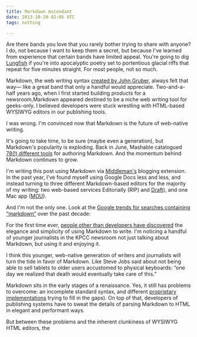 ```yaml
---
title: Markdown Ascendant
date: 2013-10-20 02:05 UTC
tags: nothing

---
```


Are there bands you love that you rarely bother trying to share with anyone? I do, not because I want to keep them a secret, but because I've learned from experience that certain bands have limited appeal. You're going to dig [Lungfish](http://www.dischord.com/band/lungfish) if you're into apocalyptic poetry set to portentious glacial riffs that repeat for five minutes straight. For most people, not so much.

Markdown, the web writing syntax [created by John Gruber](http://daringfireball.net/projects/markdown/), always felt that way— like a great band that only a handful would appreciate. Two-and-a-half years ago, when I first started building products for a newsroom,Markdown appeared destined to be a niche web writing tool for geeks-only. I believed developers were stuck wrestling with HTML-based WYSIWYG editors in our publishing tools.

I was wrong. I'm convinced now that Markdown is the future of web-native writing.

It's going to take time, to be sure (maybe even a generation), but Markdown's popularity is exploding. Back in June, Mashable catalogued [78(!) different tools](http://mashable.com/2013/06/24/markdown-tools/) for authoring Markdown. And the momentum behind Markdown continues to grow.

I'm writing this post using Markdown via [Middleman's](http://middlemanapp.com/) blogging extension. In the past year, I've found myself using Google Docs less and less, and instead turning to three different Markdown-based editors for the majority of my writing: two web-based services Editorially (RIP) and [Draft](http://draftin.com/)), and one Mac app ([MOU](http://mouapp.com/)).

And I'm not the only one. Look at the [Google trends for searches containing “markdown”](http://www.google.com/trends/explore?q=markdown#q=markdown&cmpt=q) over the past decade: 

<script type="text/javascript" src="//www.google.com/trends/embed.js?hl=en-US&q=markdown&cmpt=q&content=1&cid=TIMESERIES_GRAPH_0&export=5&w=700&h=330"></script>

For the first time ever, [people other than developers have discovered](https://medium.com/writers-on-writing/3fa1eacd528e) the elegance and simplicity of using Markdown to write. I'm noticing a handful of younger journalists in the KPCC newsroom not just talking about Markdown, but using it and enjoying it. 

I think this younger, web-native generation of writers and journalists will turn the tide in favor of Markdown. Like Steve Jobs said about not being able to sell tablets to older users accustomed to physical keyboards: “one day we realized that death would eventually take care of this.” 

Markdown sits in the early stages of a renaissance. Yes, it still has problems to overcome: an incomplete standard syntax, and different [proprietary implementations](https://help.github.com/articles/github-flavored-markdown) trying to fill in the gaps). On top of that, developers of publishing systems have to sweat the details of parsing Markdown to HTML in elegant and performant ways.

But between these problems and the inherent clunkiness of WYSIWYG HTML editors, the 